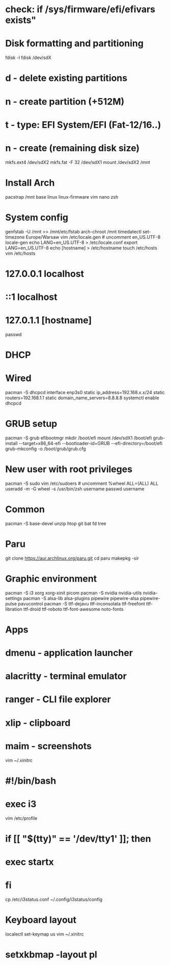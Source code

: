 # check: if /sys/firmware/efi/efivars exists"

# Disk formatting and partitioning
fdisk -l
fdisk /dev/sdX
# d - delete existing partitions
# n - create partition (+512M)
# t - type: EFI System/EFI (Fat-12/16..)
# n - create (remaining disk size)
mkfs.ext4 /dev/sdX2
mkfs.fat -F 32 /dev/sdX1
mount /dev/sdX2 /mnt

# Install Arch
pacstrap /mnt base linux linux-firmware vim nano zsh

# System config
genfstab -U /mnt >> /mnt/etc/fstab
arch-chroot /mnt
timedatectl set-timezone Europe/Warsaw
vim /etc/locale.gen # uncomment en_US.UTF-8
locale-gen
echo LANG=en_US.UTF-8 > /etc/locale.conf
export LANG=en_US.UTF-8
echo [hostname] > /etc/hostname
touch /etc/hosts
vim /etc/hosts
# 127.0.0.1		localhost
# ::1			localhost
# 127.0.1.1		[hostname]
passwd

# DHCP
# Wired
pacman -S dhcpcd
interface enp3s0
static ip_address=192.168.x.x/24
static routers=192.168.1.1
static domain_name_servers=8.8.8.8
systemctl enable dhcpcd

# GRUB setup
pacman -S grub efibootmgr
mkdir /boot/efi
mount /dev/sdX1 /boot/efi
grub-install --target=x86_64-efi --bootloader-id=GRUB --efi-directory=/boot/efi
grub-mkconfig -o /boot/grub/grub.cfg

# New user with root privileges
pacman -S sudo
vim /etc/sudoers # uncomment %wheel ALL=(ALL) ALL
useradd -m -G wheel -s /usr/bin/zsh username
passwd username

# Common
pacman -S base-devel unzip htop git bat fd tree

# Paru
git clone https://aur.archlinux.org/paru.git
cd paru
makepkg -sir

# Graphic environment
pacman -S i3 xorg xorg-xinit picom
pacman -S nvidia nvidia-utils nvidia-settings
pacman -S alsa-lib alsa-plugins pipewire pipewire-alsa pipewire-pulse pavucontrol
pacman -S ttf-dejavu ttf-inconsolata ttf-freefont ttf-libration ttf-droid ttf-roboto ttf-font-awesome noto-fonts

# Apps 
# dmenu     - application launcher
# alacritty - terminal emulator
# ranger    - CLI file explorer
# xlip      - clipboard
# maim      - screenshots

vim ~/.xinitrc
# #!/bin/bash
# exec i3
vim /etc/profile
# if [[ "$(tty)" == '/dev/tty1' ]]; then
#     exec startx
# fi
cp /etc/i3status.conf ~/.config/i3status/config

# Keyboard layout
localectl set-keymap us
vim ~/.xinitrc
# setxkbmap -layout pl

